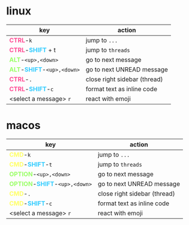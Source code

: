 # linux
key | action
-|-
<span style="color:#ff4d94">**CTRL**</span>-`k` | jump to `...`
<span style="color:#ff4d94">**CTRL**</span>-<span style="color:#33ccff">**SHIFT**</span> + t  | jump to `threads`
<span style="color:#99ff66">**ALT**</span>-`<up>,<down>` | go to next message
<span style="color:#99ff66">**ALT**</span>-<span style="color:#33ccff">**SHIFT**</span>-`<up>,<down>` | go to next UNREAD message
<span style="color:#ff4d94">**CTRL**</span>-`.` | close right sidebar (thread)
<span style="color:#ff4d94">**CTRL**</span>-<span style="color:#33ccff">**SHIFT**</span>-`c`  | format text as inline code
\<select a message\> `r` | react with emoji

# macos
key | action
-|-
<span style="color:#ffff66">**CMD**</span>-`k` | jump to `...`
<span style="color:#ffff66">**CMD**</span>-<span style="color:#33ccff">**SHIFT**</span>-`t` | jump to `threads`
<span style="color:#99ff66">**OPTION**</span>-`<up>,<down>` | go to next message
<span style="color:#99ff66">**OPTION**</span>-<span style="color:#33ccff">**SHIFT**</span>-`<up>,<down>` | go to next UNREAD message
<span style="color:#ffff66">**CMD**</span>-`.` | close right sidebar (thread)
<span style="color:#ffff66">**CMD**</span>-<span style="color:#33ccff">**SHIFT**</span>-`c` | format text as inline code
\<select a message\> `r` | react with emoji
